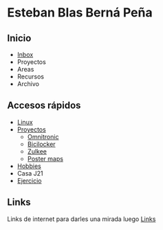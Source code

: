 # Esteban Blas Berná Peña

## Inicio
- [Inbox](inbox.md)
- Proyectos
- Areas
- Recursos
- Archivo

## Accesos rápidos
- [Linux](linux.md)
- [Proyectos](proyectos.md)
    - [Omnitronic](omnitronic.md)
    - [Bicilocker](bicilocker.md)
    - [Zulkee](zulkee.md)
    - [Poster maps](poster-maps.md)
- [Hobbies](hobbies.md)
- Casa J21
- [Ejercicio](Ejercicio.md)

## Links
Links de internet para darles una mirada luego [Links](links.md)
